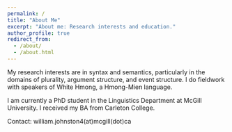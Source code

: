 ```yaml
---
permalink: /
title: "About Me"
excerpt: "About me: Research interests and education."
author_profile: true
redirect_from: 
  - /about/
  - /about.html
---
```


My research interests are in syntax and semantics, particularly in the domains of plurality, argument structure, and event structure. I do fieldwork with speakers of White Hmong, a Hmong-Mien language. 

I am currently a PhD student in the Linguistics Department at McGill University. I received my BA from Carleton College. 

Contact: william.johnston4(at)mcgill(dot)ca